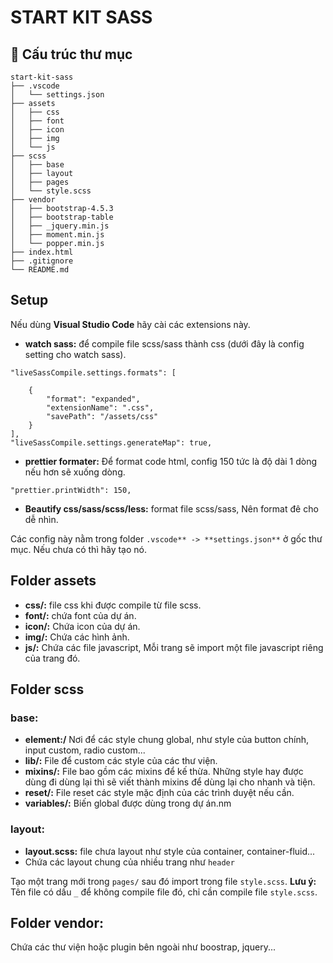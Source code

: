 # START KIT SASS

## 📂 Cấu trúc thư mục
```
start-kit-sass
├── .vscode
│   └── settings.json
├── assets
│   ├── css
│   ├── font
│   ├── icon
│   ├── img
│   └── js
├── scss
│   ├── base
│   ├── layout
│   ├── pages
│   └── style.scss
├── vendor
│   ├── bootstrap-4.5.3
│   ├── bootstrap-table
│   ├── _jquery.min.js
│   ├── moment.min.js
│   └── popper.min.js
├── index.html
├── .gitignore
└── README.md
```
## Setup

Nếu dùng **Visual Studio Code** hãy cài các extensions này.
- **watch sass:** để compile file scss/sass thành css (dưới đây là config setting cho watch sass).
```
"liveSassCompile.settings.formats": [

    {
        "format": "expanded",
        "extensionName": ".css",
        "savePath": "/assets/css"
    }
],
"liveSassCompile.settings.generateMap": true,
```
- **prettier formater:** Để format code html, config 150 tức là độ dài 1 dòng nếu hơn sẽ xuống dòng.
```
"prettier.printWidth": 150,
```
- **Beautify css/sass/scss/less:** format file scss/sass, Nên format đê cho dễ nhìn.

Các config này nằm trong folder 
```.vscode** -> **settings.json**``` ở gốc thư mục. Nếu chưa có thì hãy tạo nó.
## Folder assets
- **css/:** file css khi được compile từ file scss.
- **font/:** chứa font của dự án.
- **icon/:** Chứa icon của dự án.
- **img/:** Chứa các hình ảnh.
- **js/:** Chứa các file javascript, Mỗi trang sẽ import một file javascript riêng của trang đó.
## Folder scss
### base:
- **element:/** Nơi để các style chung global, như style của button chính, input custom, radio custom...
- **lib/:** File để custom các style của các thư viện.
- **mixins/:** File bao gồm các mixins để kế thừa. Những style hay được dùng đi dùng lại thì sẽ viết thành mixins để dùng lại cho nhanh và tiện.
- **reset/:** File reset các style mặc định của các trình duyệt nếu cần.
- **variables/:** Biến global được dùng trong dự án.nm
### layout:
- **layout.scss:** file chưa layout như style của container, container-fluid...
- Chứa các layout chung của nhiều trang như ```header```  

Tạo một trang mới trong ```pages/``` sau đó import trong file ```style.scss```. **Lưu ý:** Tên file có dấu ```_``` để không compile file đó, chỉ cần compile file ```style.scss```.
## Folder vendor: 
Chứa các thư viện hoặc plugin bên ngoài như boostrap, jquery...